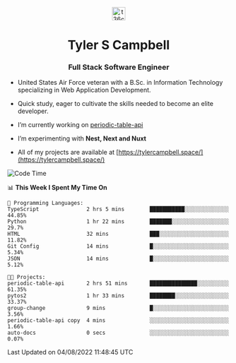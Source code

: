 <p align="center">
<a href="https://www.linkedin.com/in/t36campbell" target="blank"><img align="center" src="https://ik.imagekit.io/t36campbell/Portfolio/linkedin.png.original_m8bbGgPh6.png" alt="t36campbell" height="30" width="30" /></a>
</p>
<h1 align="center">Tyler S Campbell</h1>
<h3 align="center">Full Stack Software Engineer</h3>

* United States Air Force veteran with a B.Sc. in Information Technology specializing in Web Application Development. 

* Quick study, eager to cultivate the skills needed to become an elite developer.

* I’m currently working on [periodic-table-api](https://github.com/t36campbell/periodic-table-api)

* I’m experimenting with **Nest, Next and Nuxt**

* All of my projects are available at [https://tylercampbell.space/](https://tylercampbell.space/)

<!--START_SECTION:waka-->
![Code Time](http://img.shields.io/badge/Code%20Time-1%2C719%20hrs%2057%20mins-blue)

📊 **This Week I Spent My Time On** 

```text
💬 Programming Languages: 
TypeScript               2 hrs 5 mins        ███████████░░░░░░░░░░░░░░   44.85% 
Python                   1 hr 22 mins        ███████░░░░░░░░░░░░░░░░░░   29.7% 
HTML                     32 mins             ███░░░░░░░░░░░░░░░░░░░░░░   11.82% 
Git Config               14 mins             █░░░░░░░░░░░░░░░░░░░░░░░░   5.34% 
JSON                     14 mins             █░░░░░░░░░░░░░░░░░░░░░░░░   5.12%

🐱‍💻 Projects: 
periodic-table-api       2 hrs 51 mins       ███████████████░░░░░░░░░░   61.35% 
pytos2                   1 hr 33 mins        ████████░░░░░░░░░░░░░░░░░   33.37% 
group-change             9 mins              █░░░░░░░░░░░░░░░░░░░░░░░░   3.56% 
periodic-table-api copy  4 mins              ░░░░░░░░░░░░░░░░░░░░░░░░░   1.66% 
auto-docs                0 secs              ░░░░░░░░░░░░░░░░░░░░░░░░░   0.07%

```


 Last Updated on 04/08/2022 11:48:45 UTC
<!--END_SECTION:waka-->
